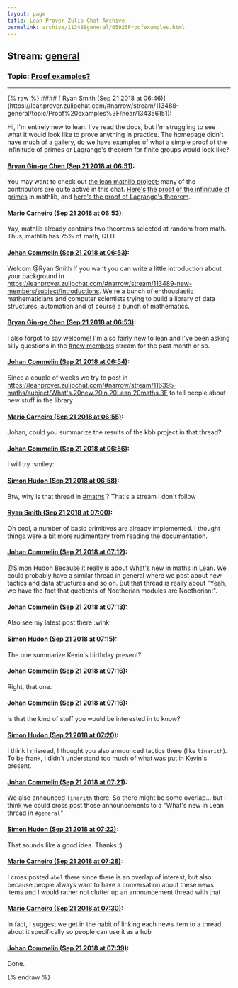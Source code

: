 ```yaml
---
layout: page
title: Lean Prover Zulip Chat Archive 
permalink: archive/113488general/05925Proofexamples.html
---
```


## Stream: [general](https://leanprover-community.github.io/archive/113488general/index.html)
### Topic: [Proof examples?](https://leanprover-community.github.io/archive/113488general/05925Proofexamples.html)

---

<base href="https://leanprover.zulipchat.com">
{% raw %}
#### [ Ryan Smith (Sep 21 2018 at 06:46)](https://leanprover.zulipchat.com/#narrow/stream/113488-general/topic/Proof%20examples%3F/near/134356151):
<p>Hi, I'm entirely new to lean. I've read the docs, but I'm struggling to see what it would look like to prove anything in practice. The homepage didn't have much of a gallery, do we have examples of what a simple proof of the infinitude of primes or Lagrange's theorem for finite groups would look like?</p>

#### [ Bryan Gin-ge Chen (Sep 21 2018 at 06:51)](https://leanprover.zulipchat.com/#narrow/stream/113488-general/topic/Proof%20examples%3F/near/134356286):
<p>You may want to check out <a href="https://github.com/leanprover/mathlib" target="_blank" title="https://github.com/leanprover/mathlib">the lean mathlib project</a>; many of the contributors are quite active in this chat.  <a href="https://github.com/leanprover/mathlib/blob/master/data/nat/prime.lean#L212" target="_blank" title="https://github.com/leanprover/mathlib/blob/master/data/nat/prime.lean#L212">Here's the proof of the infinitude of primes</a> in mathlib, and <a href="https://github.com/leanprover/mathlib/blob/master/group_theory/order_of_element.lean#L126" target="_blank" title="https://github.com/leanprover/mathlib/blob/master/group_theory/order_of_element.lean#L126">here's the proof of Lagrange's theorem</a>.</p>

#### [ Mario Carneiro (Sep 21 2018 at 06:53)](https://leanprover.zulipchat.com/#narrow/stream/113488-general/topic/Proof%20examples%3F/near/134356350):
<p>Yay, mathlib already contains two theorems selected at random from math. Thus, mathlib has 75% of math, QED</p>

#### [ Johan Commelin (Sep 21 2018 at 06:53)](https://leanprover.zulipchat.com/#narrow/stream/113488-general/topic/Proof%20examples%3F/near/134356351):
<p>Welcom <span class="user-mention" data-user-id="130170">@Ryan Smith</span> If you want you can write a little introduction about your background in <a href="#narrow/stream/113489-new-members/subject/Introductions" title="#narrow/stream/113489-new-members/subject/Introductions">https://leanprover.zulipchat.com/#narrow/stream/113489-new-members/subject/Introductions</a>. We're a bunch of enthousiastic mathematicians and computer scientists trying to build a library of data structures, automation and of course a bunch of mathematics.</p>

#### [ Bryan Gin-ge Chen (Sep 21 2018 at 06:53)](https://leanprover.zulipchat.com/#narrow/stream/113488-general/topic/Proof%20examples%3F/near/134356352):
<p>I also forgot to say welcome! I'm also fairly new to lean and I've been asking silly questions in the <a class="stream" data-stream-id="113489" href="/#narrow/stream/113489-new-members">#new members</a>  stream for the past month or so.</p>

#### [ Johan Commelin (Sep 21 2018 at 06:54)](https://leanprover.zulipchat.com/#narrow/stream/113488-general/topic/Proof%20examples%3F/near/134356410):
<p>Since a couple of weeks we try to post in <a href="#narrow/stream/116395-maths/subject/What's.20new.20in.20Lean.20maths.3F" title="#narrow/stream/116395-maths/subject/What's.20new.20in.20Lean.20maths.3F">https://leanprover.zulipchat.com/#narrow/stream/116395-maths/subject/What's.20new.20in.20Lean.20maths.3F</a> to tell people about new stuff in the library</p>

#### [ Mario Carneiro (Sep 21 2018 at 06:55)](https://leanprover.zulipchat.com/#narrow/stream/113488-general/topic/Proof%20examples%3F/near/134356426):
<p>Johan, could you summarize the results of the kbb project in that thread?</p>

#### [ Johan Commelin (Sep 21 2018 at 06:56)](https://leanprover.zulipchat.com/#narrow/stream/113488-general/topic/Proof%20examples%3F/near/134356470):
<p>I will try <span class="emoji emoji-1f603" title="smiley">:smiley:</span></p>

#### [ Simon Hudon (Sep 21 2018 at 06:58)](https://leanprover.zulipchat.com/#narrow/stream/113488-general/topic/Proof%20examples%3F/near/134356499):
<p>Btw, why is that thread in <a class="stream" data-stream-id="116395" href="/#narrow/stream/116395-maths">#maths</a> ? That's a stream I don't follow</p>

#### [ Ryan Smith (Sep 21 2018 at 07:00)](https://leanprover.zulipchat.com/#narrow/stream/113488-general/topic/Proof%20examples%3F/near/134356612):
<p>Oh cool, a number of basic primitives are already implemented. I thought things were a bit more rudimentary from reading the documentation.</p>

#### [ Johan Commelin (Sep 21 2018 at 07:12)](https://leanprover.zulipchat.com/#narrow/stream/113488-general/topic/Proof%20examples%3F/near/134356959):
<p><span class="user-mention" data-user-id="110026">@Simon Hudon</span> Because it really is about What's new in maths in Lean. We could probably have a similar thread in general where we post about new tactics and data structures and so on. But that thread is really about "Yeah, we have the fact that quotients of Noetherian modules are Noetherian!".</p>

#### [ Johan Commelin (Sep 21 2018 at 07:13)](https://leanprover.zulipchat.com/#narrow/stream/113488-general/topic/Proof%20examples%3F/near/134356964):
<p>Also see my latest post there <span class="emoji emoji-1f609" title="wink">:wink:</span></p>

#### [ Simon Hudon (Sep 21 2018 at 07:15)](https://leanprover.zulipchat.com/#narrow/stream/113488-general/topic/Proof%20examples%3F/near/134357028):
<p>The one summarize Kevin's birthday present?</p>

#### [ Johan Commelin (Sep 21 2018 at 07:16)](https://leanprover.zulipchat.com/#narrow/stream/113488-general/topic/Proof%20examples%3F/near/134357077):
<p>Right, that one.</p>

#### [ Johan Commelin (Sep 21 2018 at 07:16)](https://leanprover.zulipchat.com/#narrow/stream/113488-general/topic/Proof%20examples%3F/near/134357081):
<p>Is that the kind of stuff you would be interested in to know?</p>

#### [ Simon Hudon (Sep 21 2018 at 07:20)](https://leanprover.zulipchat.com/#narrow/stream/113488-general/topic/Proof%20examples%3F/near/134357190):
<p>I think I misread, I thought you also announced tactics there (like <code>linarith</code>). To be frank, I didn't understand too much of what was put in Kevin's present.</p>

#### [ Johan Commelin (Sep 21 2018 at 07:21)](https://leanprover.zulipchat.com/#narrow/stream/113488-general/topic/Proof%20examples%3F/near/134357205):
<p>We also announced <code>linarith</code> there. So there might be some overlap... but I think we could cross post those announcements to a "What's new in Lean thread in <code>#general</code>"</p>

#### [ Simon Hudon (Sep 21 2018 at 07:22)](https://leanprover.zulipchat.com/#narrow/stream/113488-general/topic/Proof%20examples%3F/near/134357251):
<p>That sounds like a good idea. Thanks :)</p>

#### [ Mario Carneiro (Sep 21 2018 at 07:28)](https://leanprover.zulipchat.com/#narrow/stream/113488-general/topic/Proof%20examples%3F/near/134357417):
<p>I cross posted <code>abel</code> there since there is an overlap of interest, but also because people always want to have a conversation about these news items and I would rather not clutter up an announcement thread with that</p>

#### [ Mario Carneiro (Sep 21 2018 at 07:30)](https://leanprover.zulipchat.com/#narrow/stream/113488-general/topic/Proof%20examples%3F/near/134357488):
<p>In fact, I suggest we get in the habit of linking each news item to a thread about it specifically so people can use it as a hub</p>

#### [ Johan Commelin (Sep 21 2018 at 07:39)](https://leanprover.zulipchat.com/#narrow/stream/113488-general/topic/Proof%20examples%3F/near/134357742):
<p>Done.</p>


{% endraw %}

